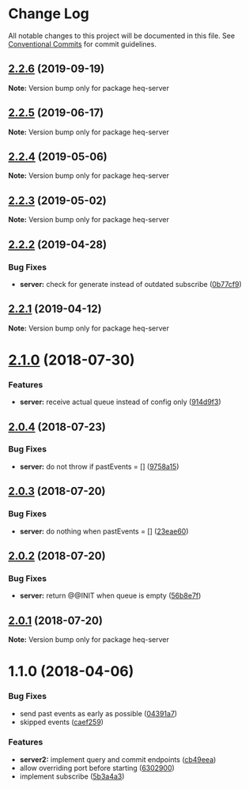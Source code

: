 # Change Log

All notable changes to this project will be documented in this file.
See [Conventional Commits](https://conventionalcommits.org) for commit guidelines.

## [2.2.6](https://github.com/tungv/jerni/compare/heq-server@2.2.5...heq-server@2.2.6) (2019-09-19)

**Note:** Version bump only for package heq-server





## [2.2.5](https://github.com/tungv/jerni/compare/heq-server@2.2.4...heq-server@2.2.5) (2019-06-17)

**Note:** Version bump only for package heq-server





<a name="2.2.4"></a>
## [2.2.4](https://github.com/tungv/jerni/compare/heq-server@2.2.3...heq-server@2.2.4) (2019-05-06)




**Note:** Version bump only for package heq-server

<a name="2.2.3"></a>
## [2.2.3](https://github.com/tungv/jerni/compare/heq-server@2.2.2...heq-server@2.2.3) (2019-05-02)




**Note:** Version bump only for package heq-server

<a name="2.2.2"></a>
## [2.2.2](https://github.com/tungv/jerni/compare/heq-server@2.2.1...heq-server@2.2.2) (2019-04-28)


### Bug Fixes

* **server:** check for generate instead of outdated subscribe ([0b77cf9](https://github.com/tungv/jerni/commit/0b77cf9))




<a name="2.2.1"></a>
## [2.2.1](https://github.com/tungv/jerni/compare/heq-server@2.2.0...heq-server@2.2.1) (2019-04-12)




**Note:** Version bump only for package heq-server

<a name="2.1.0"></a>
# [2.1.0](https://github.com/tungv/heq/compare/heq-server@2.0.5...heq-server@2.1.0) (2018-07-30)


### Features

* **server:** receive actual queue instead of config only ([914d9f3](https://github.com/tungv/heq/commit/914d9f3))




<a name="2.0.4"></a>
## [2.0.4](https://github.com/tungv/heq/compare/heq-server@2.0.3...heq-server@2.0.4) (2018-07-23)


### Bug Fixes

* **server:** do not throw if pastEvents = [] ([9758a15](https://github.com/tungv/heq/commit/9758a15))




<a name="2.0.3"></a>
## [2.0.3](https://github.com/tungv/heq/compare/heq-server@2.0.2...heq-server@2.0.3) (2018-07-20)


### Bug Fixes

* **server:** do nothing when pastEvents = [] ([23eae60](https://github.com/tungv/heq/commit/23eae60))




<a name="2.0.2"></a>
## [2.0.2](https://github.com/tungv/heq/compare/heq-server@2.0.1...heq-server@2.0.2) (2018-07-20)


### Bug Fixes

* **server:** return @@INIT when queue is empty ([56b8e7f](https://github.com/tungv/heq/commit/56b8e7f))




<a name="2.0.1"></a>
## [2.0.1](https://github.com/tungv/heq/compare/heq-server@2.0.0...heq-server@2.0.1) (2018-07-20)




**Note:** Version bump only for package heq-server

<a name="1.1.0"></a>
# 1.1.0 (2018-04-06)


### Bug Fixes

* send past events as early as possible ([04391a7](https://github.com/tungv/events/commit/04391a7))
* skipped events ([caef259](https://github.com/tungv/events/commit/caef259))


### Features

* **server2:** implement query and commit endpoints ([cb49eea](https://github.com/tungv/events/commit/cb49eea))
* allow overriding port before starting ([6302900](https://github.com/tungv/events/commit/6302900))
* implement subscribe ([5b3a4a3](https://github.com/tungv/events/commit/5b3a4a3))
